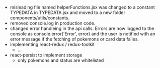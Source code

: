 - misleading file named helperFunctions.jsx was changed to a constant TYPEDATA in TYPEDATA.jsx and moved to a new folder components/utils/constants.
- removed console.log in production code.
- changed error handleing in the api calls. Errors are now logged to the console as console.error('Error', error) and the user is notified with an error message if the fetching of pokemons or card data failes.
- implementing react-redux / redux-toolkit
  - ...
- react-persist to implement storage
  - only pokemons and status are whitelisted
